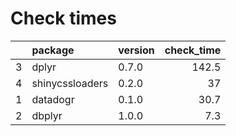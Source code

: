 # Check times

|   |package         |version | check_time|
|:--|:---------------|:-------|----------:|
|3  |dplyr           |0.7.0   |      142.5|
|4  |shinycssloaders |0.2.0   |         37|
|1  |datadogr        |0.1.0   |       30.7|
|2  |dbplyr          |1.0.0   |        7.3|


